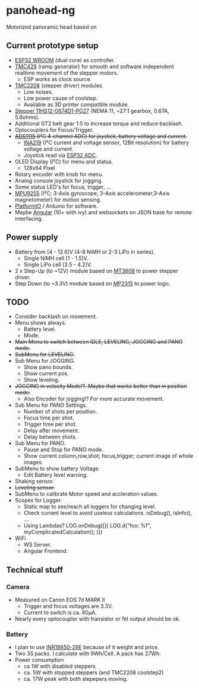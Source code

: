 # panohead-ng

Motorized panoramic head based on

## Current prototype setup

- [ESP32 WROOM](https://www.espressif.com/en/products/hardware/esp-wroom-32/overview) (dual core) as controller.
- [TMC429](https://www.trinamic.com/fileadmin/assets/Products/ICs_Documents/TMC429_datasheet.pdf) (ramp generator) for smooth and software independent realtime movement of the stepper motors.
  - ESP works as clock source.
- [TMC2208](https://shop.watterott.com/SilentStepStick-TMC2208_1) (stepper driver) modules.
  - Low noises.
  - Low power cause of coolstep.
  - Available as 3D printer compatible module.
- [Stepper 11HS12-0674D1-PG27](https://www.omc-stepperonline.com/download/11HS12-0674D1-PG27.pdf) (NEMA 11, ~27:1 gearbox, 0.67A, 5.6ohms).
- Additional GT2 belt gear 1:5 to increase torque and reduce backlash.
- Optocouplers for Focus/Trigger.
- ~~[ADS1115](http://www.ti.com/lit/ds/symlink/ads1115.pdf) (I²C 4-channel ADC) for joystick, battery voltage and current.~~
  - [INA219](http://www.ti.com/lit/ds/symlink/ina219.pdf) (I²C current and voltage sensor, 12Bit resolution) for battery voltage and current.
  - Joystick read via [ESP32 ADC](https://randomnerdtutorials.com/esp32-adc-analog-read-arduino-ide/).
- OLED Display (I²C) for menu and status.
  - 128x64 Pixel
- Rotary encoder with knob for menu.
- Analog console joystick for jogging.
- Some status LED's for focus, trigger, ...
- [MPU9255](https://stanford.edu/class/ee267/misc/MPU-9255-Datasheet.pdf) (I²C; 3-Axis gyroscope, 3-Axis accelerometer,3-Axis magnetometer) for motion sensing.
- [PlatformIO](https://platformio.org/) / Arduino for software.
- Maybe [Angular](https://angular.io/) (10+ with ivy) and websockets on JSON base for remote interfacing.

## Power supply

- Battery from [4 - 12.6]V (4-8 NiMH or 2-3 LiPo in series).
  - Single NiMH cell [1 - 1.5]V.
  - Single LiPo cell [2.5 - 4.2]V.
- 2 x Step-Up (to ~12V) module based on [MT3608](https://prom-electric.ru/media/MT3608.pdf) to power stepper driver.
- Step Down (to ~3.3V) module based on [MP2315](https://www.monolithicpower.com/en/documentview/productdocument/index/version/2/document_type/Datasheet/lang/en/sku/MP2315/document_id/513/) to power logic.

## TODO

- Consider backlash on movement.
- Menu shows always.
  - Battery level.
  - Mode.
- ~~Main Menu to switch between IDLE, LEVELING, JOGGING and PANO mode.~~
- ~~SubMenu for LEVELING.~~
- Sub Menu for JOGGING.
  - Show pano bounds.
  - Show current pos.
  - Show leveling.
- ~~JOGGING in velocity Mode!?. Maybe that works better than in position mode.~~
  - Also Encoder for jogging!? For more accurate movement.
- Sub Menu for PANO Settings.
  - Number of shots per position.
  - Focus time per shot.
  - Trigger  time per shot.
  - Delay after movement.
  - Delay between shots.
- Sub Menu for PANO.
  - Pause and Stop for PANO mode.
  - Show current column,row,shot; focus,trigger; current image of whole images.
- SubMenu to show battery Voltage.
  - Edit Battery level warning.
- Shaking sensor.
- ~~Leveling sensor.~~
- SubMenu to calibrate Motor speed and accleration values.
- Scopes for Logger.
  - Static map to see/reach all loggers for changing level.
  - Check current level to avoid useless calculations. isDebug(), isInfo(), ...
  - Using Lambdas? LOG.onDebug([]{ LOG.d("foo: %f", myComplicatedCalculation(); )})
- WiFi
  - WS Server.
  - Angular Frontend.

## Technical stuff

### Camera

- Measured on Canon EOS 7d MARK II
  - Trigger and focus voltages are 3.3V.
  - Current to switch is ca. 60µA.
- Nearly every optocoupler with transistor or fet output should be ok.

### Battery

- I plan to use [INR18650-29E](https://irp-cdn.multiscreensite.com/80106371/files/uploaded/file9.pdf) because of it weight and price.
- Two 3S packs. I calculate with 9Wh/Cell. A pack has 27Wh.
- Power consumption
  - ca 1W with disabled steppers
  - ca. 5W with stopped steppers (and TMC2208 coolstep2)
  - ca. 17W peak with both stepepers moving.

